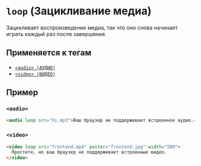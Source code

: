 # `loop` (Зацикливание медиа)

Зацикливает воспроизведение медиа, так что оно снова начинает играть каждый раз после завершения.

## Применяется к тегам

- [`<audio> (АУДИО)`](<../TAGS MEDIA/audio.md>)
- [`<video> (ВИДЕО)`](<../TAGS MEDIA/video.md>)

## Пример

### `<audio>`

```html
<audio loop src="hi.mp3">Ваш браузер не поддерживает встроенное аудио.</audio>
```

### `<video>`

```html
<video loop src="frontend.mp4" poster="frontend.jpg" width="580">
  Простите, но ваш браузер не поддерживает встроенные видео.
</video>
```
